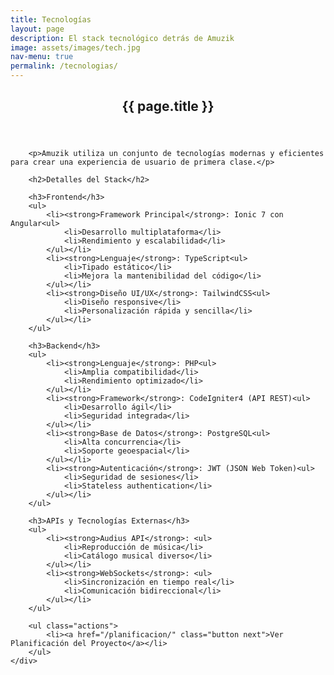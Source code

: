 ```yaml
---
title: Tecnologías
layout: page
description: El stack tecnológico detrás de Amuzik
image: assets/images/tech.jpg
nav-menu: true
permalink: /tecnologias/
---
```


<!-- Main -->
<div id="main" class="alt">

<!-- One -->
<section id="one">
    <div class="inner">
        <header class="major">
            <h1>{{ page.title }}</h1>
        </header>
        
        <p>Amuzik utiliza un conjunto de tecnologías modernas y eficientes para crear una experiencia de usuario de primera clase.</p>

        <h2>Detalles del Stack</h2>
        
        <h3>Frontend</h3>
        <ul>
            <li><strong>Framework Principal</strong>: Ionic 7 con Angular<ul>
                <li>Desarrollo multiplataforma</li>
                <li>Rendimiento y escalabilidad</li>
            </ul></li>
            <li><strong>Lenguaje</strong>: TypeScript<ul>
                <li>Tipado estático</li>
                <li>Mejora la mantenibilidad del código</li>
            </ul></li>
            <li><strong>Diseño UI/UX</strong>: TailwindCSS<ul>
                <li>Diseño responsive</li>
                <li>Personalización rápida y sencilla</li>
            </ul></li>
        </ul>

        <h3>Backend</h3>
        <ul>
            <li><strong>Lenguaje</strong>: PHP<ul>
                <li>Amplia compatibilidad</li>
                <li>Rendimiento optimizado</li>
            </ul></li>
            <li><strong>Framework</strong>: CodeIgniter4 (API REST)<ul>
                <li>Desarrollo ágil</li>
                <li>Seguridad integrada</li>
            </ul></li>
            <li><strong>Base de Datos</strong>: PostgreSQL<ul>
                <li>Alta concurrencia</li>
                <li>Soporte geoespacial</li>
            </ul></li>
            <li><strong>Autenticación</strong>: JWT (JSON Web Token)<ul>
                <li>Seguridad de sesiones</li>
                <li>Stateless authentication</li>
            </ul></li>
        </ul>

        <h3>APIs y Tecnologías Externas</h3>
        <ul>
            <li><strong>Audius API</strong>: <ul>
                <li>Reproducción de música</li>
                <li>Catálogo musical diverso</li>
            </ul></li>
            <li><strong>WebSockets</strong>: <ul>
                <li>Sincronización en tiempo real</li>
                <li>Comunicación bidireccional</li>
            </ul></li>
        </ul>

        <ul class="actions">
            <li><a href="/planificacion/" class="button next">Ver Planificación del Proyecto</a></li>
        </ul>
    </div>
</section>

</div>